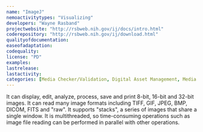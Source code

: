 ```yaml
---
name: "ImageJ"
nemoactivitytypes: "Visualizing"
developers: "Wayne Rasband"
projectwebsite: "http://rsbweb.nih.gov/ij/docs/intro.html"
coderepository: "http://rsbweb.nih.gov/ij/download.html"
qualityofdocumentation: 
easeofadaptation: 
codequality: 
license: "PD"
examples: 
lastrelease: 
lastactivity: 
categories: [Media Checker/Validation, Digital Asset Management, Media Applications]
---
```

It can display, edit, analyze, process, save and print 8-bit, 16-bit and 32-bit images. It can read many image formats including TIFF, GIF, JPEG, BMP, DICOM, FITS and "raw". It supports "stacks", a series of images that share a single window. It is multithreaded, so time-consuming operations such as image file reading can be performed in parallel with other operations.
